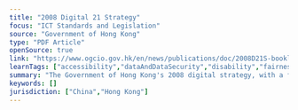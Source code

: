 ```yaml
---
title: "2008 Digital 21 Strategy"
focus: "ICT Standards and Legislation"
source: "Government of Hong Kong"
type: "PDF Article"
openSource: true
link: "https://www.ogcio.gov.hk/en/news/publications/doc/2008D21S-booklet.pdf"
learnTags: ["accessibility","dataAndDataSecurity","disability","fairness","framework","government","ict","inclusivePractice","regulation"]
summary: "The Government of Hong Kong's 2008 digital strategy, with a focus on ICT adoption."
keywords: []
jurisdiction: ["China","Hong Kong"]
---
```

